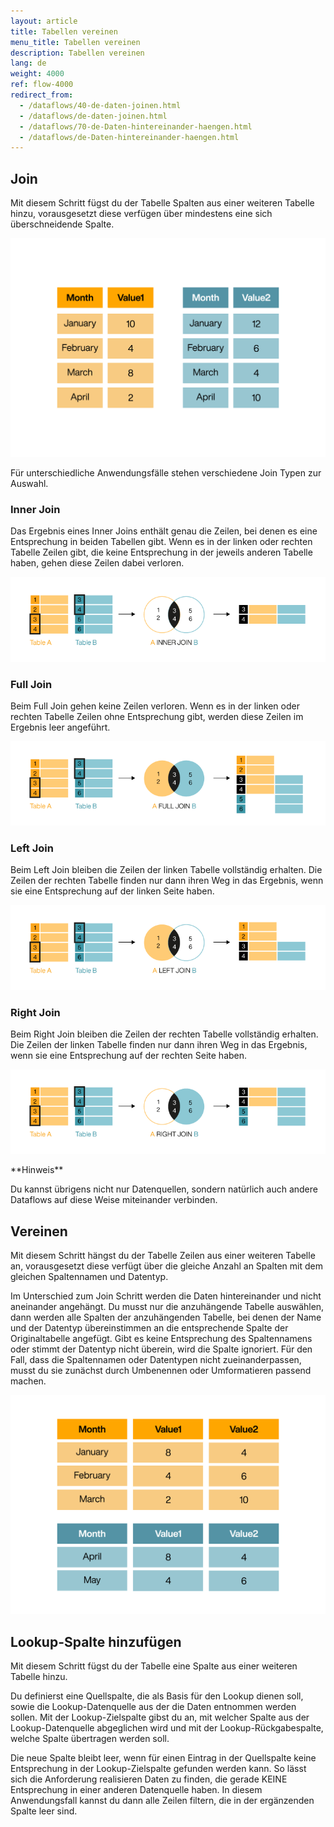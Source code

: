 ```yaml
---
layout: article
title: Tabellen vereinen
menu_title: Tabellen vereinen
description: Tabellen vereinen
lang: de
weight: 4000
ref: flow-4000
redirect_from:
  - /dataflows/40-de-daten-joinen.html
  - /dataflows/de-daten-joinen.html
  - /dataflows/70-de-Daten-hintereinander-haengen.html
  - /dataflows/de-Daten-hintereinander-haengen.html
---
```

## Join

Mit diesem Schritt fügst du der Tabelle Spalten aus einer weiteren Tabelle hinzu, vorausgesetzt diese verfügen über mindestens eine sich überschneidende Spalte.

![Join](/assets/images/dataflows/dataflows_join.gif)

Für unterschiedliche Anwendungsfälle stehen verschiedene Join Typen zur Auswahl.

### Inner Join

Das Ergebnis eines Inner Joins enthält genau die Zeilen, bei denen es eine Entsprechung in beiden Tabellen gibt.
Wenn es in der linken oder rechten Tabelle Zeilen gibt, die keine Entsprechung in der jeweils anderen Tabelle haben, gehen diese Zeilen dabei verloren.

![Inner join](/assets/images/dataflows/dataflows_inner-join.png)

### Full Join

Beim Full Join gehen keine Zeilen verloren.
Wenn es in der linken oder rechten Tabelle Zeilen ohne Entsprechung gibt, werden diese Zeilen im Ergebnis leer angeführt.

![Full join](/assets/images/dataflows/dataflows_full-join.png)

### Left Join

Beim Left Join bleiben die Zeilen der linken Tabelle vollständig erhalten.
Die Zeilen der rechten Tabelle finden nur dann ihren Weg in das Ergebnis, wenn sie eine Entsprechung auf der linken Seite haben.

![Left join](/assets/images/dataflows/dataflows_left-join.png)

### Right Join

Beim Right Join bleiben die Zeilen der rechten Tabelle vollständig erhalten.
Die Zeilen der linken Tabelle finden nur dann ihren Weg in das Ergebnis, wenn sie eine Entsprechung auf der rechten Seite haben.

![Right join](/assets/images/dataflows/dataflows_right-join.png)

<div class="box-tip" markdown="1">
**Hinweis**

Du kannst übrigens nicht nur Datenquellen, sondern natürlich auch andere Dataflows auf diese Weise miteinander verbinden.
</div>

## Vereinen

Mit diesem Schritt hängst du der Tabelle Zeilen aus einer weiteren Tabelle an, vorausgesetzt diese verfügt über die gleiche Anzahl an Spalten mit dem gleichen Spaltennamen und Datentyp.

Im Unterschied zum Join Schritt werden die Daten hintereinander und nicht aneinander angehängt. Du musst nur die anzuhängende Tabelle auswählen, dann werden alle Spalten der anzuhängenden Tabelle, bei denen der Name und der Datentyp übereinstimmen an die entsprechende Spalte der Originaltabelle angefügt. Gibt es keine Entsprechung des Spaltennamens oder stimmt der Datentyp nicht überein, wird die Spalte ignoriert. Für den Fall, dass die Spaltennamen oder Datentypen nicht zueinanderpassen, musst du sie zunächst durch Umbenennen oder Umformatieren passend machen.

![Vereinen](/assets/images/dataflows/dataflows_union.gif)

## Lookup-Spalte hinzufügen

Mit diesem Schritt fügst du der Tabelle eine Spalte aus einer weiteren Tabelle hinzu.

Du definierst eine Quellspalte, die als Basis für den Lookup dienen soll, sowie die Lookup-Datenquelle aus der die Daten entnommen werden sollen. Mit der Lookup-Zielspalte gibst du an, mit welcher Spalte aus der Lookup-Datenquelle abgeglichen wird und mit der Lookup-Rückgabespalte, welche Spalte übertragen werden soll.

Die neue Spalte bleibt leer, wenn für einen Eintrag in der Quellspalte keine Entsprechung in der Lookup-Zielspalte gefunden werden kann. So lässt sich die Anforderung realisieren Daten zu finden, die gerade KEINE Entsprechung in einer anderen Datenquelle haben. In diesem Anwendungsfall kannst du dann alle Zeilen filtern, die in der ergänzenden Spalte leer sind.

